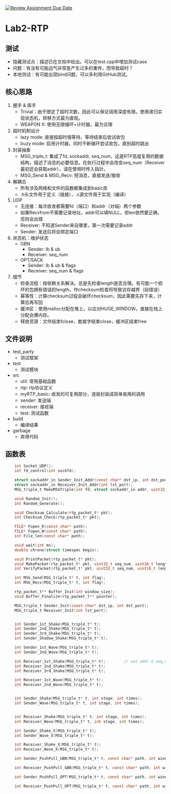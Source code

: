 [![Review Assignment Due Date](https://classroom.github.com/assets/deadline-readme-button-24ddc0f5d75046c5622901739e7c5dd533143b0c8e959d652212380cedb1ea36.svg)](https://classroom.github.com/a/W4MZkKgl)
# Lab2-RTP

## 测试
- 隐藏测试点：描述已在文档中给出。可以在test.cpp中增加测试case
- 问题：有没有可能运气非常差产生过多的重传，而导致超时？
- 本地测试：有可能出现bind问题，可以多利用GitHub测试。

## 核心思路

1. 握手 & 挥手
    - Trivial：由于限定了超时次数，因此可以保证调用深度有限。使用递归实现状态机，转移方式最为直观。
    - WEAPON X: 使用无限循环+计时器，最为合理
2. 超时机制设计
    - lazy mode: 直接按超时值等待，等待结束后尝试收包
    - buzy mode: 启用计时器，同时不断循环尝试收包，直到超时跳出
3. 封装抽象
    - MSG_triple_t: 集成了fd, sockaddr, seq_num，这是RTP高度复用的数据结构，描述了消息的必要信息。在执行过程中会改变seq_num（Receiver最初还会获取addr），请在使用时传入指针。
    - MSG_Send & MSG_Recv: 短消息，直接发送/接收
4. 解耦合
    - 所有涉及网络和文件的函数都集成到basic库
    - .h头文件用于定义（链接），.c源文件用于实现（编译）
5. UDP
    - 无连接：每次收发都需要fd（端口）和addr（对端）两个参数
    - 如果Recvfrom不需要记录地址，addr可以填NULL，但len依然要正确，否则会出错
    - Receiver: 不知道Sender来自哪里，第一次需要记录addr
    - Sender: 发送后将会绑定端口
6. 状态机：维护状态
    - GBN
        - Sender: lb & ub
        - Receiver: seq_num
    - OPT/SACK
        - Sender: lb & ub & flags
        - Receiver: seq_num & flags
7. 细节
    - 检查流程：按依赖关系解决。总是先检查length是否合理。有可能一个损坏的包拥有错误的length，作checksum检查将导致访存越界（段错误）
    - 幂等性：计算checksum过程会破坏checksum，因此需要先存下来，计算后再写回
    - 缓冲区：使用malloc分配在堆上，以应对HUGE_WINDOW。直接在栈上分配会爆内存。
    - 释放资源：文件结束fclose，套接字结束close，缓冲区结束free

## 文件说明
- test_party
    - 测试框架
- test
    - 测试模块
- src
    - util: 常用基础函数
    - rtp: rtp协议定义
    - myRTP_basic: 收发的可复用部分，逐层封装成简单易用的调用
    - sender: 发送端
    - receiver: 接收端
    - test: 测试函数
- build
    - 编译结果
- garbage
    - 弃用代码

## 函数表
```c
    int Socket_UDP();
    int fd_control(int sockfd);

    struct sockaddr_in Sender_Init_Addr(const char* dst_ip, int dst_port);
    struct sockaddr_in Receiver_Init_Addr(int lst_port);
    MSG_triple_t MakeMSGTriple(int fd, struct sockaddr_in addr, uint32_t seq_num);

    void Random_Init();
    int Random_Generate();

    void Checksum_Calculate(rtp_packet_t* pkt);
    int Checksum_Check(rtp_packet_t* pkt);

    FILE* Fopen_R(const char* path);
    FILE* Fopen_W(const char* path);
    int File_len(const char* path);

    void wait(int ms);
    double chrono(struct timespec begin);

    void PrintPacket(rtp_packet_t* pkt);
    void MakePacket(rtp_packet_t* pkt, uint32_t seq_num, uint16_t length, uint8_t flags);
    int VerifyPacket(rtp_packet_t* pkt, uint32_t seq_num, uint16_t length, uint8_t flags);

    int MSG_Send(MSG_triple_t* t, int flag);
    int MSG_Recv(MSG_triple_t* t, int flag);

    rtp_packet_t** Buffer_Init(int window_size);
    void Buffer_Finalize(rtp_packet_t** pointer);

    MSG_triple_t Sender_Init(const char* dst_ip, int dst_port);
    MSG_triple_t Receiver_Init(int lst_port);


    int Sender_1st_Shake(MSG_triple_t* t);
    int Sender_2nd_Shake(MSG_triple_t* t);
    int Sender_3rd_Shake(MSG_triple_t* t);
    int Sender_Shadow_Shake(MSG_triple_t* t);

    int Sender_1st_Wave(MSG_triple_t* t);
    int Sender_2nd_Wave(MSG_triple_t* t);

    int Receiver_1st_Shake(MSG_triple_t* t);        // set addr & seq_num
    int Receiver_2nd_Shake(MSG_triple_t* t);
    int Receiver_3rd_Shake(MSG_triple_t* t);

    int Receiver_1st_Wave(MSG_triple_t* t);
    int Receiver_2nd_Wave(MSG_triple_t* t);


    int Sender_Shake(MSG_triple_t* t, int stage, int times);
    int Sender_Wave(MSG_triple_t* t, int stage, int times);


    int Receiver_Shake(MSG_triple_t* t, int stage, int times);
    int Receiver_Wave(MSG_triple_t* t, int stage, int times);

    int Sender_Shake_X(MSG_triple_t* t);
    int Sender_Wave_X(MSG_triple_t* t);

    int Receiver_Shake_X(MSG_triple_t* t);
    int Receiver_Wave_X(MSG_triple_t* t);

    int Sender_PushPull_GBN(MSG_triple_t* t, const char* path, int window_size);s

    int Receiver_PushPull_GBN(MSG_triple_t* t, const char* path, int window_size);

    int Sender_PushPull_OPT(MSG_triple_t* t, const char* path, int window_size);

    int Receiver_PushPull_OPT(MSG_triple_t* t, const char* path, int window_size);
```
